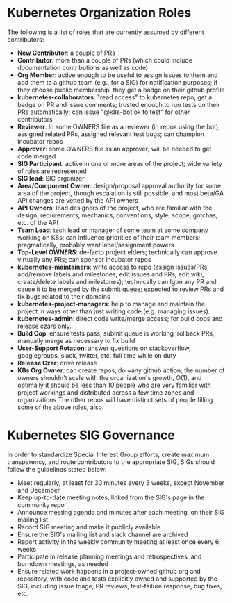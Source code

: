 # Kubernetes Organization Roles

The following is a list of roles that are currently assumed by different contributors:

- **[New Contributor](https://github.com/kubernetes/contrib/issues/1090)**: a
  couple of PRs
- **Contributor**: more than a couple of PRs (which could include documentation
  contributions as well as code)
- **Org Member**: active enough to be useful to assign issues to them and add
  them to a github team (e.g., for a SIG) for notification purposes; if they
  choose public membership, they get a badge on their github profile
- **kubernetes-collaborators**: "read access" to kubernetes repo; get a badge 
  on PR and issue comments; trusted enough to run tests on their PRs 
  automatically; can issue "@k8s-bot ok to test" for other contributors
- **Reviewer**: In some OWNERS file as a reviewer (in repos using the bot),
  assigned related PRs, assigned relevant test bugs; can champion incubator
  repos
- **Approver**: some OWNERS file as an approver; will be needed to get code
  merged
- **SIG Participant**: active in one or more areas of the project; wide 
  variety of roles are represented
- **SIG lead**: SIG organizer
- **Area/Component Owner**: design/proposal approval authority for some area 
  of the project, though escalation is still possible, and most beta/GA API 
  changes are vetted by the API owners
- **API Owners**: lead designers of the project, who are familiar with the 
  design, requirements, mechanics, conventions, style, scope, gotchas, etc. 
  of the API
- **Team Lead**: tech lead or manager of some team at some company working on 
  K8s; can influence priorities of their team members; pragmatically, 
  probably want label/assignment powers
- **Top-Level OWNERS**: de-facto project elders; technically can 
  approve virtually any PRs; can sponsor incubator repos
- **kubernetes-maintainers**: write access to repo (assign issues/PRs,
  add/remove labels and milestones, edit issues and PRs, edit wiki,
  create/delete labels and milestones); technically can lgtm any PR and cause it
  to be merged by the submit queue; expected to review PRs and fix bugs related
  to their domains
- **kubernetes-project-managers**: help to manage and maintain the project in
  ways other than just writing code (e.g. managing issues).
- **kubernetes-admin**: direct code write/merge access; for build cops and
  release czars only.
- **Build Cop**: ensure tests pass, submit queue is working, rollback PRs, 
  manually merge as necessary to fix build
- **User-Support Rotation**: answer questions on stackoverflow, googlegroups, 
  slack, twitter, etc. full time while on duty
- **Release Czar**: drive release
- **K8s Org Owner**: can create repos, do ~any github action; the number of
  owners shouldn't scale with the organization's growth, O(1), and optimally it
  should be less than 10 people who are very familiar with project workings and
  distributed across a few time zones and organizations The other repos will
  have distinct sets of people filling some of the above roles, also.
   
# Kubernetes SIG Governance

In order to standardize Special Interest Group efforts, create maximum transparency, and route contributors to the appropriate SIG, SIGs should follow the guidelines stated below:

* Meet regularly, at least for 30 minutes every 3 weeks, except November and December
* Keep up-to-date meeting notes, linked from the SIG's page in the community repo
* Announce meeting agenda and minutes after each meeting, on their SIG mailing list
* Record SIG meeting and make it publicly available
* Ensure the SIG's mailing list and slack channel are archived
* Report activity in the weekly community meeting at least once every 6 weeks
* Participate in release planning meetings and retrospectives, and burndown meetings, as needed
* Ensure related work happens in a project-owned github org and repository, with code and tests explicitly owned and supported by the SIG, including issue triage, PR reviews, test-failure response, bug fixes, etc. 
